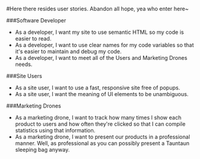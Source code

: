 #Here there resides user stories.  Abandon all hope, yea who enter here~

###Software Developer
- As a developer, I want my site to use semantic HTML so my code is easier to read.
- As a developer, I want to use clear names for my code variables so that it's easier to maintain and debug my code.
- As a developer, I want to meet all of the Users and Marketing Drones needs.  

###Site Users
- As a site user, I want to use a fast, responsive site free of popups.
- As a site user, I want the meaning of UI elements to be unambiguous.

###Marketing Drones
- As a marketing drone, I want to track how many times I show each product to users and how often they're clicked so that I can compile statistics using that information.
- As a marketing drone, I want to present our products in a professional manner.  Well, as professional as you can possibly present a Tauntaun sleeping bag anyway.  